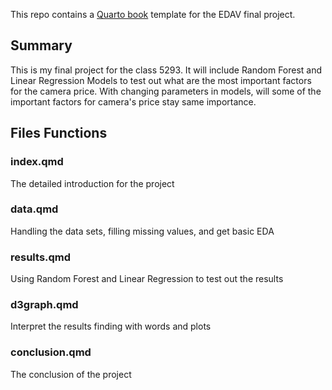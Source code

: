 This repo contains a [Quarto book](https://quarto.org/docs/books/) template for the EDAV final project.

## Summary

This is my final project for the class 5293. It will include Random Forest and Linear Regression Models to test out what are the most important factors for the camera price. With changing parameters in models, will some of the important factors for camera's price stay same importance.

## Files Functions

### index.qmd

The detailed introduction for the project

### data.qmd

Handling the data sets, filling missing values, and get basic EDA

### results.qmd

Using Random Forest and Linear Regression to test out the results

### d3graph.qmd

Interpret the results finding with words and plots

### conclusion.qmd

The conclusion of the project